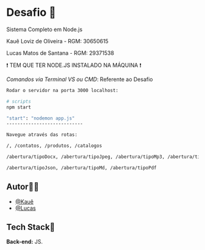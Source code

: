 # Desafio 🎲
Sistema Completo em Node.js

Kauê Loviz de Oliveira - RGM: 30650615

Lucas Matos de Santana - RGM: 29371538

❗ TEM QUE TER NODE.JS INSTALADO NA MÁQUINA ❗

*Comandos via Terminal VS ou CMD*: Referente ao Desafio
```bash
Rodar o servidor na porta 3000 localhost:

# scripts
npm start

"start": "nodemon app.js"
----------------------------

Navegue através das rotas:

/, /contatos, /produtos, /catalogos

/abertura/tipoDocx, /abertura/tipoJpeg, /abertura/tipoMp3, /abertura/tipoMp4 

/abertura/tipoJson, /abertura/tipoMd, /abertura/tipoPdf
```

## Autor🙋‍♂️
- [@Kauê](https://github.com/KaueLoviz)
- [@Lucas](https://github.com/Lucascuca)

 
## Tech Stack📝
**Back-end:** JS.
